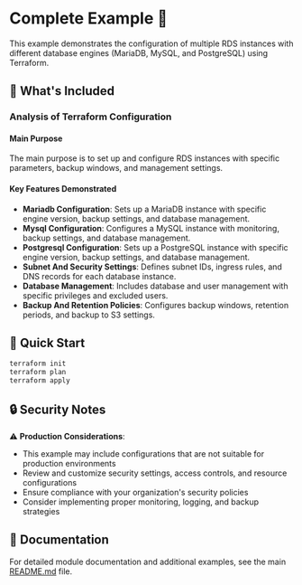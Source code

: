 # Complete Example 🚀

This example demonstrates the configuration of multiple RDS instances with different database engines (MariaDB, MySQL, and PostgreSQL) using Terraform.

## 🔧 What's Included

### Analysis of Terraform Configuration

#### Main Purpose
The main purpose is to set up and configure RDS instances with specific parameters, backup windows, and management settings.

#### Key Features Demonstrated
- **Mariadb Configuration**: Sets up a MariaDB instance with specific engine version, backup settings, and database management.
- **Mysql Configuration**: Configures a MySQL instance with monitoring, backup settings, and database management.
- **Postgresql Configuration**: Sets up a PostgreSQL instance with specific engine version, backup settings, and database management.
- **Subnet And Security Settings**: Defines subnet IDs, ingress rules, and DNS records for each database instance.
- **Database Management**: Includes database and user management with specific privileges and excluded users.
- **Backup And Retention Policies**: Configures backup windows, retention periods, and backup to S3 settings.

## 🚀 Quick Start

```bash
terraform init
terraform plan
terraform apply
```

## 🔒 Security Notes

⚠️ **Production Considerations**: 
- This example may include configurations that are not suitable for production environments
- Review and customize security settings, access controls, and resource configurations
- Ensure compliance with your organization's security policies
- Consider implementing proper monitoring, logging, and backup strategies

## 📖 Documentation

For detailed module documentation and additional examples, see the main [README.md](../../README.md) file. 